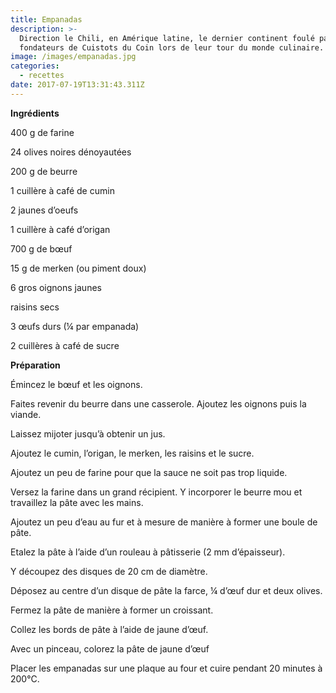 ```yaml
---
title: Empanadas
description: >-
  Direction le Chili, en Amérique latine, le dernier continent foulé par les
  fondateurs de Cuistots du Coin lors de leur tour du monde culinaire.
image: /images/empanadas.jpg
categories:
  - recettes
date: 2017-07-19T13:31:43.311Z
---
```

**Ingrédients**

400 g de farine

24 olives noires dénoyautées

200 g de beurre

1 cuillère à café de cumin

2 jaunes d’oeufs

1 cuillère à café d’origan

700 g de bœuf

15 g de merken (ou piment doux)

6 gros oignons jaunes

raisins secs

3 œufs durs (¼ par empanada)

2 cuillères à café de sucre



**Préparation**

Émincez le bœuf et les oignons.

Faites revenir du beurre dans une casserole. Ajoutez les oignons puis la viande.

Laissez mijoter jusqu’à obtenir un jus.

Ajoutez le cumin, l’origan, le merken, les raisins et le sucre.

Ajoutez un peu de farine pour que la sauce ne soit pas trop liquide.

Versez la farine dans un grand récipient. Y incorporer le beurre mou et travaillez la pâte avec les mains.

Ajoutez un peu d’eau au fur et à mesure de manière à former une boule de pâte.

Etalez la pâte à l’aide d’un rouleau à pâtisserie (2 mm d’épaisseur).

Y découpez des disques de 20 cm de diamètre.

Déposez au centre d’un disque de pâte la farce, ¼ d’œuf dur et deux olives.

Fermez la pâte de manière à former un croissant.

Collez les bords de pâte à l’aide de jaune d’œuf.

Avec un pinceau, colorez la pâte de jaune d’œuf

Placer les empanadas sur une plaque au four et cuire pendant 20 minutes à 200°C.



